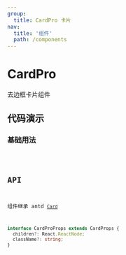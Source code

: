 ```yaml
---
group:
  title: CardPro 卡片
nav:
  title: '组件'
  path: /components
---
```


# CardPro

去边框卡片组件

## 代码演示

### 基础用法

<code src="./demo/index.tsx" />

## API

组件继承 antd [`Card`](https://ant.design/components/card-cn/#header)

```ts
interface CardProProps extends CardProps {
  children?: React.ReactNode;
  className?: string;
}
```
